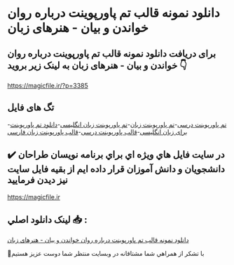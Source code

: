 # دانلود نمونه قالب تم پاورپوینت درباره روان خواندن و بیان - هنرهای زبان

## برای دریافت دانلود نمونه قالب تم پاورپوینت درباره روان خواندن و بیان - هنرهای زبان به لینک زیر بروید 👇

https://magicfile.ir/?p=3385

## تگ های فایل

-[تم پاورپوینت درسی](https://magicfile.ir/product/%d9%82%d8%a7%d9%84%d8%a8-%d8%aa%d9%85-%d9%be%d8%a7%d9%88%d8%b1%d9%be%d9%88%db%8c%d9%86%d8%aa-%d8%af%d8%b1%d8%a8%d8%a7%d8%b1%d9%87%d8%b1%d9%88%d8%a7%d9%86-%d8%ae%d9%88%d8%a7%d9%86%d8%af%d9%86-%d9%88-%d8%a8%db%8c%d8%a7%d9%86-%d9%87%d9%86%d8%b1%d9%87%d8%a7%db%8c-%d8%b2%d8%a8%d8%a7%d9%86/)-[تم پاورپوینت زبان](https://magicfile.ir/product/%d9%82%d8%a7%d9%84%d8%a8-%d8%aa%d9%85-%d9%be%d8%a7%d9%88%d8%b1%d9%be%d9%88%db%8c%d9%86%d8%aa-%d8%af%d8%b1%d8%a8%d8%a7%d8%b1%d9%87%d8%b1%d9%88%d8%a7%d9%86-%d8%ae%d9%88%d8%a7%d9%86%d8%af%d9%86-%d9%88-%d8%a8%db%8c%d8%a7%d9%86-%d9%87%d9%86%d8%b1%d9%87%d8%a7%db%8c-%d8%b2%d8%a8%d8%a7%d9%86/)-[تم پاورپوینت زبان انگلیسی](https://magicfile.ir/product/%d9%82%d8%a7%d9%84%d8%a8-%d8%aa%d9%85-%d9%be%d8%a7%d9%88%d8%b1%d9%be%d9%88%db%8c%d9%86%d8%aa-%d8%af%d8%b1%d8%a8%d8%a7%d8%b1%d9%87%d8%b1%d9%88%d8%a7%d9%86-%d8%ae%d9%88%d8%a7%d9%86%d8%af%d9%86-%d9%88-%d8%a8%db%8c%d8%a7%d9%86-%d9%87%d9%86%d8%b1%d9%87%d8%a7%db%8c-%d8%b2%d8%a8%d8%a7%d9%86/)-[دانلود تم پاورپوینت برای زبان انگلیسی](https://magicfile.ir/product/%d9%82%d8%a7%d9%84%d8%a8-%d8%aa%d9%85-%d9%be%d8%a7%d9%88%d8%b1%d9%be%d9%88%db%8c%d9%86%d8%aa-%d8%af%d8%b1%d8%a8%d8%a7%d8%b1%d9%87%d8%b1%d9%88%d8%a7%d9%86-%d8%ae%d9%88%d8%a7%d9%86%d8%af%d9%86-%d9%88-%d8%a8%db%8c%d8%a7%d9%86-%d9%87%d9%86%d8%b1%d9%87%d8%a7%db%8c-%d8%b2%d8%a8%d8%a7%d9%86/)-[قالب پاورپوینت درسی](https://magicfile.ir/product/%d9%82%d8%a7%d9%84%d8%a8-%d8%aa%d9%85-%d9%be%d8%a7%d9%88%d8%b1%d9%be%d9%88%db%8c%d9%86%d8%aa-%d8%af%d8%b1%d8%a8%d8%a7%d8%b1%d9%87%d8%b1%d9%88%d8%a7%d9%86-%d8%ae%d9%88%d8%a7%d9%86%d8%af%d9%86-%d9%88-%d8%a8%db%8c%d8%a7%d9%86-%d9%87%d9%86%d8%b1%d9%87%d8%a7%db%8c-%d8%b2%d8%a8%d8%a7%d9%86/)-[قالب پاورپوینت زبان فارسی](https://magicfile.ir/product/%d9%82%d8%a7%d9%84%d8%a8-%d8%aa%d9%85-%d9%be%d8%a7%d9%88%d8%b1%d9%be%d9%88%db%8c%d9%86%d8%aa-%d8%af%d8%b1%d8%a8%d8%a7%d8%b1%d9%87%d8%b1%d9%88%d8%a7%d9%86-%d8%ae%d9%88%d8%a7%d9%86%d8%af%d9%86-%d9%88-%d8%a8%db%8c%d8%a7%d9%86-%d9%87%d9%86%d8%b1%d9%87%d8%a7%db%8c-%d8%b2%d8%a8%d8%a7%d9%86/)

## ✔️ در سايت فايل هاي ويژه اي براي برنامه نويسان طراحان دانشجويان و دانش آموزان قرار داده ايم از بقيه فايل سايت نيز ديدن فرماييد

https://magicfile.ir


## لينک دانلود اصلي 📥 :

[دانلود نمونه قالب تم پاورپوینت درباره روان خواندن و بیان - هنرهای زبان](https://magicfile.ir/product/%d9%82%d8%a7%d9%84%d8%a8-%d8%aa%d9%85-%d9%be%d8%a7%d9%88%d8%b1%d9%be%d9%88%db%8c%d9%86%d8%aa-%d8%af%d8%b1%d8%a8%d8%a7%d8%b1%d9%87%d8%b1%d9%88%d8%a7%d9%86-%d8%ae%d9%88%d8%a7%d9%86%d8%af%d9%86-%d9%88-%d8%a8%db%8c%d8%a7%d9%86-%d9%87%d9%86%d8%b1%d9%87%d8%a7%db%8c-%d8%b2%d8%a8%d8%a7%d9%86/) 


🙏با تشکر از همراهي شما مشتاقانه در وبسایت منتظر شما دوست عزیز هستیم


